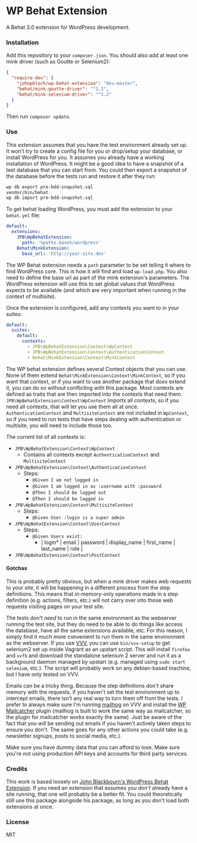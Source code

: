 # WP Behat Extension

A Behat 3.0 extension for WordPress development.

### Installation

Add this repository to your `composer.json`. You should also add at least one mink driver (such as Goutte or Selenium2):

```json
{
  "require-dev": {
    "johnpbloch/wp-behat-extension": "dev-master",
    "behat/mink-goutte-driver": "^1.2",
    "behat/mink-selenium-driver": "^1.2"
  }
}
```

Then run `composer update`.

### Use

This extension assumes that you have the test environment already set up. It won't try to create a config file for you or drop/setup your database, or install WordPress for you. It assumes you already have a working installation of WordPress. It might be a good idea to have a snapshot of a test database that you can start from. You could then export a snapshot of the database before the tests run and restore it after they run:

```sh
wp db export pre-bdd-snapshot.sql
vendor/bin/behat
wp db import pre-bdd-snapshot.sql
```

To get behat loading WordPress, you must add the extension to your `behat.yml` file:

```yaml
default:
  extensions:
    JPB\WpBehatExtension:
      path: '%paths.base%/wordpress'
    Behat\MinkExtension:
      base_url: 'http://your-site.dev'
```

The WP Behat extension needs a `path` parameter to be set telling it where to find WordPress core. This is how it will find and load `wp-load.php`. You also need to define the base url as part of the mink extension's parameters. The WordPress extension will use this to set global values that WordPress expects to be available (and which are very important when running in the context of multisite).

Once the extension is configured, add any contexts you want to in your suites:

```yaml
default:
  suites:
    default:
      contexts:
        - JPB\WpBehatExtension\Context\WpContext
        - JPB\WpBehatExtension\Context\AuthenticationContext
        - Behat\MinkExtension\Context\MinkContext
```

The WP behat extension defines several Context objects that you can use. None of them extend `Behat\MinkExtension\Context\MinkContext`, so if you want that context, or if you want to use another package that *does* extend it, you can do so without conflicting with this package. Most contexts are defined as traits that are then imported into the contexts that need them. `JPB\WpBehatExtension\Context\WpContext` imports all contexts, so if you need all contexts, that will let you use them all at once. `AuthenticationContext` and `MultisiteContext` are not included in `WpContext`, so if you need to run tests that have steps dealing with authentication or multisite, you will need to include those too.

The current list of all contexts is:

- `JPB\WpBehatExtension\Context\WpContext`
  - Contains all contexts except `AuthenticationContext` and `MultisiteContext`
- `JPB\WpBehatExtension\Context\AuthenticationContext`
  - Steps:
    - `@Given I am not logged in`
    - `@Given I am logged in as :username with :password`
    - `@Then I should be logged out`
    - `@Then I should be logged in`
- `JPB\WpBehatExtension\Context\MultisiteContext`
  - Steps:
    - `@Given User :login is a super admin`
- `JPB\WpBehatExtension\Context\UserContext`
  - Steps:
    - `@Given Users exist:`
      - | login* | email | password | display_name | first_name | last_name | role |
- `JPB\WpBehatExtension\Context\PostContext`

#### Gotchas

This is probably pretty obvious, but when a mink driver makes web requests to your site, it will be happening in a different process from the step definitions. This means that in-memory-only operations made in a step definition (e.g. actions, filters, etc.) will not carry over into those web requests visiting pages on your test site.

The tests don't *need* to run in the same environment as the webserver running the test site, but they do need to be able to do things like access the database, have all the same extensions available, etc. For this reason, I simply find it much more convenient to run them in the same environment as the webserver. If you use [VVV](https://github.com/Varying-Vagrant-Vagrants/VVV), you can use `bin/vvv-setup` to get selenium2 set up inside Vagrant as an upstart script. This will install `firefox` and `xvfb` and download the standalone selenium 2 server and run it as a background daemon managed by upstart (e.g. managed using `sudo start selenium`, etc.). The script will probably work on any debian-based machine, but I have only tested on VVV.

Emails can be a tricky thing. Because the step definitions don't share memory with the requests, if you haven't set the test environment up to intercept emails, there isn't any real way to turn them off from the tests. I prefer to always make sure I'm running [mailhog](https://github.com/mailhog/MailHog) on VVV and install the [WP Mailcatcher](https://wordpress.org/plugins/mailcatcher/) plugin (mailhog is built to work the same way as mailcatcher, so the plugin for mailcatcher works exactly the same). Just be aware of the fact that you *will* be sending out emails if you haven't actively taken steps to ensure you don't. The same goes for any other actions you could take (e.g. newsletter signups, posts to social media, etc.).

Make sure you have dummy data that you can afford to lose. Make sure you're not using production API keys and accounts for third party services.

### Credits

This work is based loosely on [John Blackbourn's WordPress Behat Extension](https://github.com/johnbillion/WordPressBehatExtension). If you need an extension that assumes you *don't* already have a site running, that one will probably be a better fit. You could theoretically still use this package alongside his package, as long as you don't load both extensions at once.

### License

MIT
